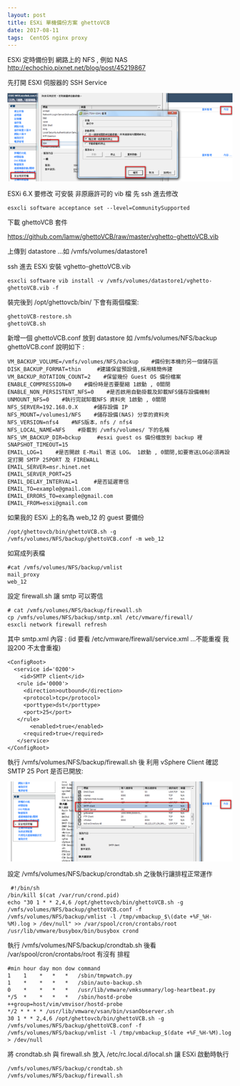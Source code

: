 ```yaml
---
layout: post
title: ESXi 單機備份方案 ghettoVCB
date: 2017-08-11
tags:  CentOS nginx proxy
---
```


ESXi 定時備份到 網路上的 NFS , 
例如 NAS http://echochio.pixnet.net/blog/post/45219867

先打開 ESXI 伺服器的 SSH Service

<img src="/images/posts/Esxi_VCB/p1.png">

ESXi 6.X 要修改 可安裝 非原廠許可的 vib 檔 
先 ssh 進去修改
```
esxcli software acceptance set --level=CommunitySupported
```

下載 ghettoVCB 套件

https://github.com/lamw/ghettoVCB/raw/master/vghetto-ghettoVCB.vib

上傳到 datastore ...如   /vmfs/volumes/datastore1 

ssh 進去 ESXi 安裝 vghetto-ghettoVCB.vib

```
esxcli software vib install -v /vmfs/volumes/datastore1/vghetto-ghettoVCB.vib -f 
```

裝完後到  /opt/ghettovcb/bin/ 下會有兩個檔案:

```
ghettoVCB-restore.sh
ghettoVCB.sh
```

新增一個 ghettoVCB.conf 放到 datastore 如 /vmfs/volumes/NFS/backup
 ghettoVCB.conf 說明如下 :

```
VM_BACKUP_VOLUME=/vmfs/volumes/NFS/backup    #備份到本機的另一個儲存區
DISK_BACKUP_FORMAT=thin     #建議保留預設值,採用精簡佈建
VM_BACKUP_ROTATION_COUNT=2    #保留幾份 Guest OS 備份檔案
ENABLE_COMPRESSION=0    #備份時是否要壓縮 1啟動 , 0關閉
ENABLE_NON_PERSISTENT_NFS=0    #是否啟用自動掛載及卸載NFS儲存設備機制
UNMOUNT_NFS=0    #執行完就缷載NFS 資料夾 1啟動 , 0關閉
NFS_SERVER=192.168.0.X     #儲存設備 IP
NFS_MOUNT=/volumes1/NFS    #儲存設備(NAS) 分享的資料夾
NFS_VERSION=nfs4    #NFS版本，nfs / nfs4
NFS_LOCAL_NAME=NFS    #掛載到 /vmfs/volumes/ 下的名稱
NFS_VM_BACKUP_DIR=bckup     #esxi guest os 備份檔放到 backup 裡
SNAPSHOT_TIMEOUT=15   
EMAIL_LOG=1    #是否開啟 E-Mail 寄送 LOG。 1啟動 , 0關閉,如要寄送LOG必須再設定打開 SMTP 25PORT 及 FIREWALL
EMAIL_SERVER=msr.hinet.net
EMAIL_SERVER_PORT=25     
EMAIL_DELAY_INTERVAL=1     #是否延遲寄信
EMAIL_TO=example@gmail.com
EMAIL_ERRORS_TO=example@gmail.com
EMAIL_FROM=esxi@gmail.com
```

如果我的 ESXi 上的名為 web_12 的 guest 要備份

```
/opt/ghettovcb/bin/ghettoVCB.sh -g /vmfs/volumes/NFS/backup/ghettoVCB.conf -m web_12
```

如寫成列表檔 

```
#cat /vmfs/volumes/NFS/backup/vmlist
mail_proxy
web_12
```

設定 firewall.sh 讓 smtp 可以寄信

```
# cat /vmfs/volumes/NFS/backup/firewall.sh
cp /vmfs/volumes/NFS/backup/smtp.xml /etc/vmware/firewall/
esxcli network firewall refresh
```

其中 smtp.xml 內容 : (id 要看 /etc/vmware/firewall/service.xml ...不能重複 我設200 不太會重複) 

```
<ConfigRoot>
  <service id='0200'>
    <id>SMTP client</id>
   <rule id='0000'>
     <direction>outbound</direction>
     <protocol>tcp</protocol>
     <porttype>dst</porttype>
     <port>25</port>
   </rule>
       <enabled>true</enabled>
     <required>true</required>
   </service>
</ConfigRoot>
```

執行 /vmfs/volumes/NFS/backup/firewall.sh 後
利用 vSphere Client 確認 SMTP 25 Port 是否已開放:

<img src="/images/posts/Esxi_VCB/p2.png">

設定 /vmfs/volumes/NFS/backup/crondtab.sh
之後執行讓排程正常運作

```
 #!/bin/sh
/bin/kill $(cat /var/run/crond.pid)
echo "30 1 * * 2,4,6 /opt/ghettovcb/bin/ghettoVCB.sh -g /vmfs/volumes/NFS/backup/ghettoVCB.conf -f /vmfs/volumes/NFS/backup/vmlist -l /tmp/vmbackup_$\(date +%F_%H-%M).log > /dev/null" >> /var/spool/cron/crontabs/root
/usr/lib/vmware/busybox/bin/busybox crond
```

執行 /vmfs/volumes/NFS/backup/crondtab.sh 後看 /var/spool/cron/crontabs/root 有沒有 排程

```
#min hour day mon dow command
1    1    *   *   *   /sbin/tmpwatch.py
1    *    *   *   *   /sbin/auto-backup.sh
0    *    *   *   *   /usr/lib/vmware/vmksummary/log-heartbeat.py
*/5  *    *   *   *   /sbin/hostd-probe ++group=host/vim/vmvisor/hostd-probe
*/2 * * * * /usr/lib/vmware/vsan/bin/vsanObserver.sh
30 1 * * 2,4,6 /opt/ghettovcb/bin/ghettoVCB.sh -g /vmfs/volumes/NFS/backup/ghettoVCB.conf -f /vmfs/volumes/NFS/backup/vmlist -l /tmp/vmbackup_$(date +%F_%H-%M).log > /dev/null
```

將  crondtab.sh 與 firewall.sh 放入  /etc/rc.local.d/local.sh 讓 ESXi 啟動時執行

```
/vmfs/volumes/NFS/backup/crondtab.sh
/vmfs/volumes/NFS/backup/firewall.sh
```

